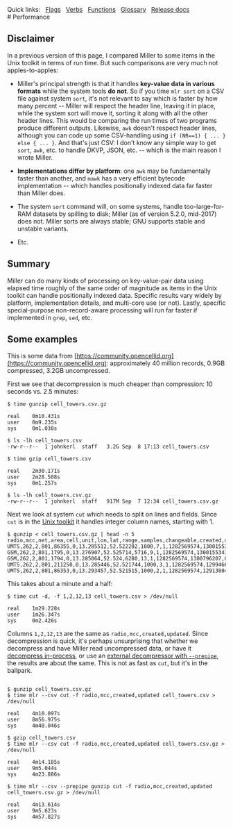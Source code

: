 <!---  PLEASE DO NOT EDIT DIRECTLY. EDIT THE .md.in FILE PLEASE. --->
<div>
<span class="quicklinks">
Quick links:
&nbsp;
<a class="quicklink" href="../reference-main-flag-list/index.html">Flags</a>
&nbsp;
<a class="quicklink" href="../reference-verbs/index.html">Verbs</a>
&nbsp;
<a class="quicklink" href="../reference-dsl-builtin-functions/index.html">Functions</a>
&nbsp;
<a class="quicklink" href="../glossary/index.html">Glossary</a>
&nbsp;
<a class="quicklink" href="../release-docs/index.html">Release docs</a>
</span>
</div>
# Performance

## Disclaimer

In a previous version of this page, I compared Miller to some items in the Unix toolkit in terms of run time. But such comparisons are very much not apples-to-apples:

* Miller's principal strength is that it handles **key-value data in various formats** while the system tools **do not**. So if you time `mlr sort` on a CSV file against system `sort`, it's not relevant to say which is faster by how many percent -- Miller will respect the header line, leaving it in place, while the system sort will move it, sorting it along with all the other header lines. This would be comparing the run times of two programs produce different outputs.  Likewise, `awk` doesn't respect header lines, although you can code up some CSV-handling using `if (NR==1) { ... } else { ... }`. And that's just CSV: I don't know any simple way to get `sort`, `awk`, etc. to handle DKVP, JSON, etc. -- which is the main reason I wrote Miller.

* **Implementations differ by platform**: one `awk` may be fundamentally faster than another, and `mawk` has a very efficient bytecode implementation -- which handles positionally indexed data far faster than Miller does.

* The system `sort` command will, on some systems, handle too-large-for-RAM datasets by spilling to disk; Miller (as of version 5.2.0, mid-2017) does not. Miller sorts are always stable; GNU supports stable and unstable variants.

* Etc.

## Summary

Miller can do many kinds of processing on key-value-pair data using elapsed time roughly of the same order of magnitude as items in the Unix toolkit can handle positionally indexed data. Specific results vary widely by platform, implementation details, and multi-core use (or not). Lastly, specific special-purpose non-record-aware processing will run far faster if implemented in `grep`, `sed`, etc.

## Some examples

This is some data from [https://community.opencellid.org](https://community.opencellid.org): approximately 40
million records, 0.9GB compressed, 3.2GB uncompressed.

First we see that decompression is much cheaper than compression: 10 seconds vs. 2.5 minutes:

```
$ time gunzip cell_towers.csv.gz

real    0m10.431s
user    0m9.235s
sys     0m1.030s

$ ls -lh cell_towers.csv
-rw-r--r--  1 johnkerl  staff   3.2G Sep  8 17:13 cell_towers.csv

$ time gzip cell_towers.csv

real    2m30.171s
user    2m28.508s
sys     0m1.257s

$ ls -lh cell_towers.csv.gz
-rw-r--r--  1 johnkerl  staff   917M Sep  7 12:34 cell_towers.csv.gz

```

Next we look at system `cut` which needs to split on lines and fields. Since `cut` is in the
[Unix toolkit](unix-toolkit-context.md) it handles integer column names, starting with 1.

```
$ gunzip < cell_towers.csv.gz | head -n 5
radio,mcc,net,area,cell,unit,lon,lat,range,samples,changeable,created,updated,averageSignal
UMTS,262,2,801,86355,0,13.285512,52.522202,1000,7,1,1282569574,1300155341,0
GSM,262,2,801,1795,0,13.276907,52.525714,5716,9,1,1282569574,1300155341,0
GSM,262,2,801,1794,0,13.285064,52.524,6280,13,1,1282569574,1300796207,0
UMTS,262,2,801,211250,0,13.285446,52.521744,1000,3,1,1282569574,1299466955,0
UMTS,262,2,801,86353,0,13.293457,52.521515,1000,2,1,1282569574,1291380444,0
```

This takes about a minute and a half:

```
$ time cut -d, -f 1,2,12,13 cell_towers.csv > /dev/null

real    1m29.228s
user    1m26.347s
sys     0m2.426s
```

Columns `1,2,12,13` are the same as `radio,mcc,created,updated`. Since
decompression is quick, it's perhaps unsurprising that whether we decompress
and have Miller read uncompressed data, or have it [decompress
in-process](reference-main-compressed-data.md#automatic-detection-on-input), or
use an [external decompressor with
`--prepipe`](reference-main-compressed-data.md#external-decompressors-on-input),
the results are about the same. This is not as fast as `cut`, but it's in the ballpark.

```

$ gunzip cell_towers.csv.gz
$ time mlr --csv cut -f radio,mcc,created,updated cell_towers.csv > /dev/null

real    4m10.097s
user    8m56.975s
sys     4m40.046s

$ gzip cell_towers.csv
$ time mlr --csv cut -f radio,mcc,created,updated cell_towers.csv.gz > /dev/null

real    4m14.185s
user    9m5.044s
sys     4m23.886s

$ time mlr --csv --prepipe gunzip cut -f radio,mcc,created,updated cell_towers.csv.gz > /dev/null

real    4m13.614s
user    9m5.623s
sys     4m57.827s

```


